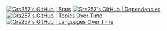 [![Grs257's GitHub | Stats](https://stats.quine.sh/Grs257/github?theme=dark)](https://quine.sh?utm_source=widgets&utm_campaign=Grs257)
[![Grs257's GitHub | Dependencies](https://stats.quine.sh/Grs257/dependencies?theme=dark)](https://quine.sh?utm_source=widgets&utm_campaign=Grs257)
[![Grs257's GitHub | Topics Over Time](https://stats.quine.sh/Grs257/topics-over-time?theme=dark)](https://quine.sh?utm_source=widgets&utm_campaign=Grs257)
[![Grs257's GitHub | Languages Over Time](https://stats.quine.sh/Grs257/languages-over-time?theme=dark)](https://quine.sh?utm_source=widgets&utm_campaign=Grs257)
